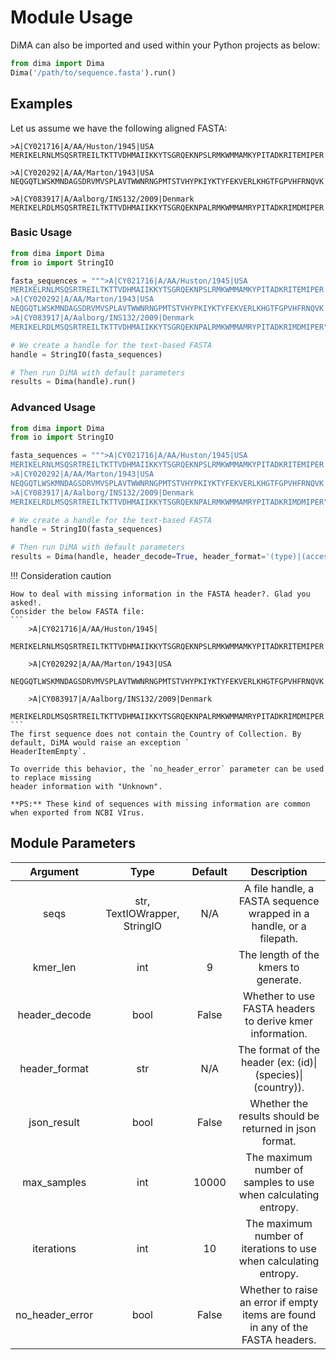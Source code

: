 # Module Usage
DiMA can also be imported and used within your Python projects as below:
``` python
from dima import Dima
Dima('/path/to/sequence.fasta').run()
```

## Examples
Let us assume we have the following aligned FASTA:
```
>A|CY021716|A/AA/Huston/1945|USA
MERIKELRNLMSQSRTREILTKTTVDHMAIIKKYTSGRQEKNPSLRMKWMMAMKYPITADKRITEMIPER

>A|CY020292|A/AA/Marton/1943|USA
NEQGQTLWSKMNDAGSDRVMVSPLAVTWWNRNGPMTSTVHYPKIYKTYFEKVERLKHGTFGPVHFRNQVK

>A|CY083917|A/Aalborg/INS132/2009|Denmark
MERIKELRDLMSQSRTREILTKTTVDHMAIIKKYTSGRQEKNPALRMKWMMAMRYPITADKRIMDMIPER
```
### Basic Usage
```python
from dima import Dima
from io import StringIO

fasta_sequences = """>A|CY021716|A/AA/Huston/1945|USA
MERIKELRNLMSQSRTREILTKTTVDHMAIIKKYTSGRQEKNPSLRMKWMMAMKYPITADKRITEMIPER
>A|CY020292|A/AA/Marton/1943|USA
NEQGQTLWSKMNDAGSDRVMVSPLAVTWWNRNGPMTSTVHYPKIYKTYFEKVERLKHGTFGPVHFRNQVK
>A|CY083917|A/Aalborg/INS132/2009|Denmark
MERIKELRDLMSQSRTREILTKTTVDHMAIIKKYTSGRQEKNPALRMKWMMAMRYPITADKRIMDMIPER"""

# We create a handle for the text-based FASTA
handle = StringIO(fasta_sequences)

# Then run DiMA with default parameters
results = Dima(handle).run()
```

### Advanced Usage
```python
from dima import Dima
from io import StringIO

fasta_sequences = """>A|CY021716|A/AA/Huston/1945|USA
MERIKELRNLMSQSRTREILTKTTVDHMAIIKKYTSGRQEKNPSLRMKWMMAMKYPITADKRITEMIPER
>A|CY020292|A/AA/Marton/1943|USA
NEQGQTLWSKMNDAGSDRVMVSPLAVTWWNRNGPMTSTVHYPKIYKTYFEKVERLKHGTFGPVHFRNQVK
>A|CY083917|A/Aalborg/INS132/2009|Denmark
MERIKELRDLMSQSRTREILTKTTVDHMAIIKKYTSGRQEKNPALRMKWMMAMRYPITADKRIMDMIPER"""

# We create a handle for the text-based FASTA
handle = StringIO(fasta_sequences)

# Then run DiMA with default parameters
results = Dima(handle, header_decode=True, header_format='(type)|(accession)|(strain)|(country)').run()
```

!!! Consideration caution

    How to deal with missing information in the FASTA header?. Glad you asked!.
    Consider the below FASTA file:
    ```
        >A|CY021716|A/AA/Huston/1945|
        MERIKELRNLMSQSRTREILTKTTVDHMAIIKKYTSGRQEKNPSLRMKWMMAMKYPITADKRITEMIPER
        
        >A|CY020292|A/AA/Marton/1943|USA
        NEQGQTLWSKMNDAGSDRVMVSPLAVTWWNRNGPMTSTVHYPKIYKTYFEKVERLKHGTFGPVHFRNQVK
        
        >A|CY083917|A/Aalborg/INS132/2009|Denmark
        MERIKELRDLMSQSRTREILTKTTVDHMAIIKKYTSGRQEKNPALRMKWMMAMRYPITADKRIMDMIPER
    ```
    The first sequence does not contain the Country of Collection. By default, DiMA would raise an exception `
    HeaderItemEmpty`.
    
    To override this behavior, the `no_header_error` parameter can be used to replace missing
    header information with "Unknown".

    **PS:** These kind of sequences with missing information are common when exported from NCBI VIrus.

## Module Parameters
|    Argument   |             Type             | Default |                             Description                             |
|:-------------:|:----------------------------:|:-------:|:-------------------------------------------------------------------:|
| seqs          | str, TextIOWrapper, StringIO | N/A     | A file handle, a FASTA sequence wrapped in a handle, or a filepath. |
| kmer_len      | int                          | 9       | The length of the kmers to generate.                                |
| header_decode | bool                         | False   | Whether to use FASTA headers to derive kmer information.            |
| header_format | str                          | N/A     | The format of the header (ex: (id)\|(species)\|(country)).          |
| json_result   | bool                         | False   | Whether the results should be returned in json format.              |
| max_samples   | int                          | 10000    | The maximum number of samples to use when calculating entropy.      |
| iterations    | int                          | 10      | The maximum number of iterations to use when calculating entropy.   |
| no_header_error | bool                       | False   | Whether to raise an error if empty items are found in any of the FASTA headers.   |
